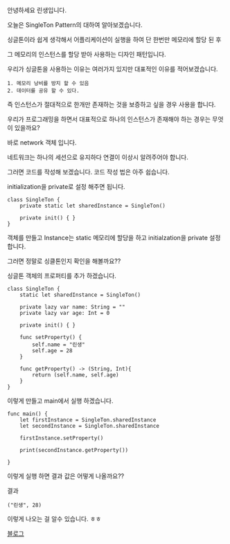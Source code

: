 안녕하세요 린생입니다.

오늘은 SingleTon Pattern의 대하여 알아보겠습니다.

싱글톤이라 쉽게 생각해서 어플리케이션이 실행을 하여 단 한번만 메모리에 할당 된 후

그 메모리의 인스턴스를 할당 받아 사용하는 디자인 패턴입니다.

우리가 싱글톤을 사용하는 이유는 여러가지 있지만 대표적인 이유를 적어보겠습니다.

```
1. 메모리 낭비를 방지 할 수 있음
2. 데이터를 공유 할 수 있다.
```

즉 인스턴스가 절대적으로 한개만 존재하는 것을 보증하고 싶을 경우 사용을 합니다.

우리가 프로그래밍을 하면서 대표적으로 하나의 인스턴스가 존재해야 하는 경우는 무엇이 있을까요?

바로 network 객체 입니다.

네트워크는 하나의 세션으로 유지하다 연결이 이상시 알려주어야 합니다.

그러면 코드를 작성해 보겠습니다. 코드 작성 법은 아주 쉽습니다.

initialization을 private로 설정 해주면 됩니다.

```
class SingleTon {
    private static let sharedInstance = SingleTon()

    private init() { }
}
```

객체를 만들고 Instance는 static 메모리에 할당을 하고 initialzation을 private 설정 합니다.

그러면 정말로 싱클톤인지 확인을 해볼까요??

싱글톤 객체의 프로퍼티를 추가 하겠습니다.

```
class SingleTon {
    static let sharedInstance = SingleTon()

    private lazy var name: String = ""
    private lazy var age: Int = 0

    private init() { }

    func setProperty() {
        self.name = "린생"
        self.age = 28
    }

    func getProperty() -> (String, Int){
        return (self.name, self.age)
    }
}
```

이렇게 만들고 main에서 실행 하겠습니다.

```
func main() {
    let firstInstance = SingleTon.sharedInstance
    let secondInstance = SingleTon.sharedInstance

    firstInstance.setProperty()

    print(secondInstance.getProperty())

}
```

이렇게 실행 하면 결과 값은 어떻게 나올까요??

결과
```
("린생", 28)
```
이렇게 나오는 걸 알수 있습니다. ㅎㅎ

[블로그](http://linsaeng.tistory.com/9)
